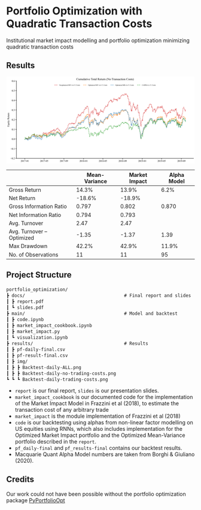 # Portfolio Optimization with Quadratic Transaction Costs
Institutional market impact modelling and portfolio optimization minimizing quadratic transaction costs

## Results
![Results](https://github.com/mingboi95/portfolio_optimization/blob/main/results/img/Backtest-daily-no-trading-costs.png?raw=true)

|                           | Mean-Variance | Market Impact | Alpha Model |
|---------------------------|---------------|---------------|-------------|
| Gross Return              |  14.3%        |  13.9%        | 6.2%        |
| Net Return                | -18.6%        | -18.9%        |             |
| Gross Information Ratio   | 0.797         | 0.802         | 0.870       |
| Net Information Ratio     | 0.794         | 0.793         |             |
| Avg. Turnover             | 2.47          | 2.47          |             |
| Avg. Turnover – Optimized | -1.35         | -1.37         | 1.39        |
| Max Drawdown              | 42.2%         | 42.9%         | 11.9%       |
| No. of Observations       | 11            | 11            | 95          |

## Project Structure
```
portfolio_optimization/
┣ docs/                                     # Final report and slides
┃ ┣ report.pdf
┃ ┗ slides.pdf
┣ main/                                     # Model and backtest
┃ ┣ code.ipynb
┃ ┣ market_impact_cookbook.ipynb
┃ ┣ market_impact.py
┃ ┗ visualization.ipynb
┣ results/                                  # Results
┃ ┣ pf-daily-final.csv
┃ ┣ pf-result-final.csv
┃ ┣ img/
┃ ┣ ┣ Backtest-daily-ALL.png
┃ ┣ ┣ Backtest-daily-no-trading-costs.png
┗ ┗ ┗ Backtest-daily-trading-costs.png
```
- `report` is our final report, `slides` is our presentation slides. 
- `market_impact_cookbook` is our documented code for the implementation of the Market Impact Model in Frazzini et al (2018), to estimate the transaction cost of any arbitrary trade
- `market_impact` is the module implementation of Frazzini et al (2018)
- `code` is our backtesting using alphas from non-linear factor modelling on US equities using RNNs, which also includes implementation for the Optimized Market Impact portfolio and the Optimized Mean-Variance portfolio described in the `report`. 
- `pf_daily-final` and `pf_results-final` contains our backtest results.
- Macquarie Quant Alpha Model numbers are taken from Borghi & Giuliano (2020).

## Credits
Our work could not have been possible without the portfolio optimization package [PyPortfolioOpt](https://github.com/robertmartin8/PyPortfolioOpt)
